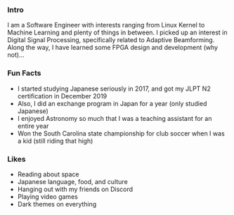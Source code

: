 ### Intro

I am a Software Engineer with interests ranging from Linux Kernel to Machine Learning and plenty of things in between. I picked up an interest in Digital Signal Processing, specifically related to Adaptive Beamforming. Along the way, I have learned some FPGA design and development (why not)...

### Fun Facts

- I started studying Japanese seriously in 2017, and got my JLPT N2 certification in December 2019
- Also, I did an exchange program in Japan for a year (only studied Japanese)
- I enjoyed Astronomy so much that I was a teaching assistant for an entire year
- Won the South Carolina state championship for club soccer when I was a kid (still riding that high)

### Likes

- Reading about space
- Japanese language, food, and culture
- Hanging out with my friends on Discord
- Playing video games
- Dark themes on everything
